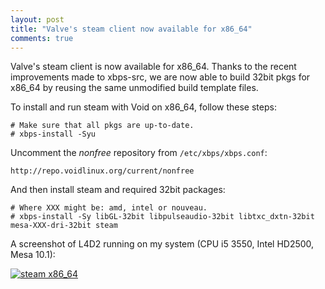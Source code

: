 ```yaml
---
layout: post
title: "Valve's steam client now available for x86_64"
comments: true
---
```


Valve's steam client is now available for x86\_64. Thanks to the recent improvements
made to xbps-src, we are now able to build 32bit pkgs for x86\_64 by reusing the
same unmodified build template files.

To install and run steam with Void on x86\_64, follow these steps:

    # Make sure that all pkgs are up-to-date.
    # xbps-install -Syu

Uncomment the *nonfree* repository from `/etc/xbps/xbps.conf`:

    http://repo.voidlinux.org/current/nonfree

And then install steam and required 32bit packages:

    # Where XXX might be: amd, intel or nouveau.
    # xbps-install -Sy libGL-32bit libpulseaudio-32bit libtxc_dxtn-32bit mesa-XXX-dri-32bit steam

A screenshot of L4D2 running on my system (CPU i5 3550, Intel HD2500, Mesa 10.1):

[![steam x86_64](/assets/screenshots/steam-x86_64.png "steam x86_64")](/assets/screenshots/steam-x86_64.png)
